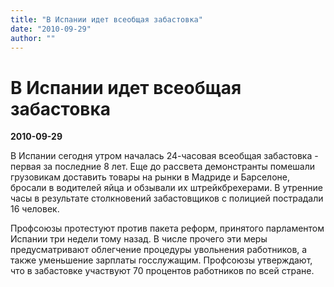 ```yaml
---
title: "В Испании идет всеобщая забастовка"
date: "2010-09-29"
author: ""
---
```


# В Испании идет всеобщая забастовка

**2010-09-29** 

В Испании сегодня утром началась 24-часовая всеобщая забастовка - первая за последние 8 лет. Еще до рассвета демонстранты помешали грузовикам доставить товары на рынки в Мадриде и Барселоне, бросали в водителей яйца и обзывали их штрейкбрехерами. В утренние часы в результате столкновений забастовщиков с полицией пострадали 16 человек.

Профсоюзы протестуют против пакета реформ, принятого парламентом Испании три недели тому назад. В числе прочего эти меры предусматривают облегчение процедуры увольнения работников, а также уменьшение зарплаты госслужащим. Профсоюзы утверждают, что в забастовке участвуют 70 процентов работников по всей стране.